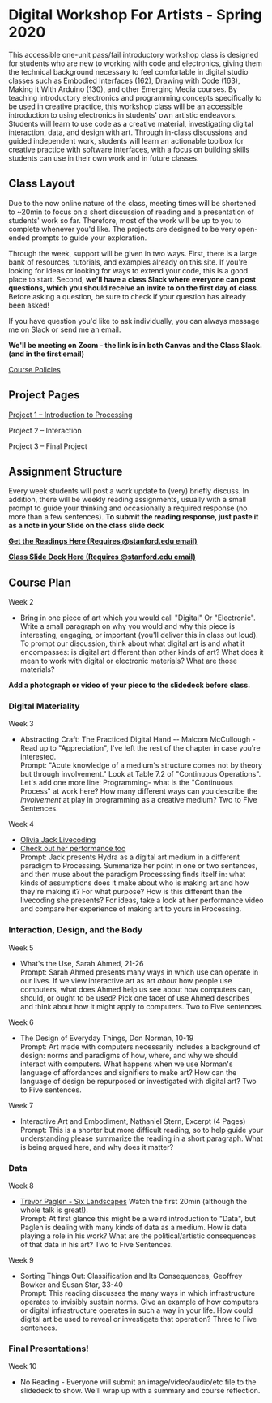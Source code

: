 # Digital Workshop For Artists - Spring 2020

This accessible one-unit pass/fail introductory workshop class is designed for students who are
new to working with code and electronics, giving them the technical background necessary to
feel comfortable in digital studio classes such as Embodied Interfaces (162), Drawing with Code
(163), Making it With Arduino (130), and other Emerging Media courses. By teaching
introductory electronics and programming concepts specifically to be used in creative practice,
this workshop class will be an accessible introduction to using electronics in students' own
artistic endeavors. Students will learn to use code as a creative material, investigating digital 
interaction, data, and design with art. Through in-class discussions and guided independent work,
students will learn an actionable toolbox for creative practice with software interfaces, with a focus on building skills students
can use in their own work and in future classes.

## Class Layout
Due to the now online nature of the class, meeting times will be shortened to ~20min to focus on a short discussion of reading and a presentation of students' work so far. Therefore, most of the work will be up to you to complete whenever you'd like. The projects are designed to be very open-ended prompts to guide your exploration.

Through the week, support will be given in two ways. First, there is a large bank of resources, tutorials, and examples already on this site. If you're looking for ideas or looking for ways to extend your code, this is a good place to start. Second, **we'll have a class Slack where everyone can post questions, which you should receive an invite to on the first day of class**. Before asking a question, be sure to check if your question has already been asked! 

If you have question you'd like to ask individually, you can always message me on Slack or send me an email. 

**We'll be meeting on Zoom - the link is in both Canvas and the Class Slack. (and in the first email)**

[Course Policies](https://github.com/erawn/Digital-Workshop-For-Artists-2020/blob/master/Course%20Policies.md)

## Project Pages

[Project 1 – Introduction to Processing](https://github.com/erawn/Digital-Workshop-For-Artists-2020/blob/master/Project%201%20-%20Introduction%20to%20Processing.md)

Project 2 – Interaction

Project 3 – Final Project

## Assignment Structure
Every week students will post a work update to (very) briefly discuss. In addition, there will be weekly reading assignments, usually with a small prompt to guide your thinking and occasionally a required response (no more than a few sentences). **To submit the reading response, just paste it as a note in your Slide on the class slide deck**

**[Get the Readings Here (Requires @stanford.edu email)](https://drive.google.com/drive/folders/1ERiMNj-_5ZBVQNevuahEDNr1m5JeXmdU?usp=sharing)**

**[Class Slide Deck Here (Requires @stanford.edu email)](https://docs.google.com/presentation/d/1IOO9QbiZQcIALmaGqD05RVyUlH74awBG1mb2NLsPSLo/edit?usp=sharing)**

## Course Plan 

Week 2 
  - Bring in one piece of art which you would call "Digital" Or "Electronic". Write a small paragraph on why you would and why this piece is interesting, engaging, or important (you'll deliver this in class out loud). To prompt our discussion, think about what digital art is and what it encompasses: is digital art different than other kinds of art? What does it mean to work with digital or electronic materials? What are those materials? 
  
**Add a photograph or video of your piece to the slidedeck before class.**
  
### Digital Materiality
Week 3
  - Abstracting Craft: The Practiced Digital Hand -- Malcom McCullough - Read up to "Appreciation", I've left the rest of the chapter in case you're interested. 
     <br>Prompt: "Acute knowledge of a medium's structure comes not by theory but through involvement." Look at Table 7.2 of "Continuous Operations". Let's add one more line: Programming- what is the "Continuous Process" at work here? How many different ways can you describe the *involvement* at play in programming as a creative medium? Two to Five Sentences. 

Week 4
  - [Olivia Jack Livecoding](https://www.youtube.com/watch?v=cw7tPDrFIQg)
  - [Check out her performance too](https://www.youtube.com/watch?v=jyEIDNtt9Hs)
   <br> Prompt: Jack presents Hydra as a digital art medium in a different paradigm to Processing. Summarize her point in one or two sentences, and then muse about the paradigm Processsing finds itself in: what kinds of assumptions does it make about who is making art and how they're making it? For what purpose? How is this different than the livecoding she presents? For ideas, take a look at her performance video and compare her experience of making art to yours in Processing. 

### Interaction, Design, and the Body

Week 5
 - What's the Use, Sarah Ahmed, 21-26
    <br>Prompt: Sarah Ahmed presents many ways in which use can operate in our lives. If we view interactive art as art *about* how people  use computers, what does Ahmed help us see about how computers can, should, or ought to be used? Pick one facet of use Ahmed describes and think about how it might apply to computers. Two to Five sentences.  
 
Week 6
  - The Design of Everyday Things, Don Norman, 10-19
    <br>Prompt: Art made with computers necessarily includes a background of design: norms and paradigms of how, where, and why we should interact with computers. What happens when we use Norman's language of affordances and signifiers to make art? How can the language of design be repurposed or investigated with digital art? Two to Five sentences. 
  
Week 7
  - Interactive Art and Embodiment, Nathaniel Stern, Excerpt (4 Pages)
    <br>Prompt: This is a shorter but more difficult reading, so to help guide your understanding please summarize the reading in a short paragraph. What is being argued here, and why does it matter? 

### Data 

Week 8
  - [Trevor Paglen - Six Landscapes](https://youtu.be/j56s46e97Lo)
    Watch the first 20min (although the whole talk is great!). 
    <br>Prompt: At first glance this might be a weird introduction to "Data", but Paglen is dealing with many kinds of data as a medium. How is data playing a role in his work? What are the political/artistic consequences of that data in his art? Two to Five Sentences.
  
Week 9 
  - Sorting Things Out: Classification and Its Consequences, Geoffrey Bowker and Susan Star, 33-40
    <br>Prompt: This reading discusses the many ways in which infrastructure operates to invisibly sustain norms. Give an example of how computers or digital infrastructure operates in such a way in your life. How could digital art be used to reveal or investigate that operation? Three to Five sentences. 

### Final Presentations!
Week 10
  - No Reading - Everyone will submit an image/video/audio/etc file to the slidedeck to show. We'll wrap up with a 
  summary and course reflection. 


